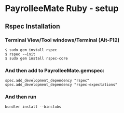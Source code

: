 # PayrolleeMate Ruby - setup

## Rspec Installation

### Terminal View/Tool windows/Terminal (Alt-F12)

    $ sudo gem install rspec
    $ rspec -—init
    $ sudo gem install rspec-core

### And then add to PayrolleeMate.gemspec:

    spec.add_development_dependency "rspec"
    spec.add_development_dependency "rspec-expectations"

### And then run
 
    bundler install --binstubs


